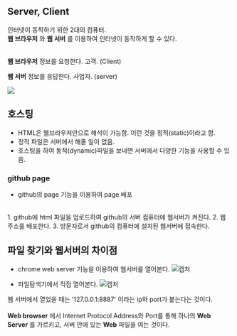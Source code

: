 ## Server, Client

인터넷이 동작하기 위한 2대의 컴퓨터.  
__웹 브라우저__ 와 __웹 서버__ 를 이용하여 인터넷이 동작하게 할 수 있다.  
<br>

__웹 브라우저__
정보를 요청한다.
고객. (Client)
<br>

__웹 서버__
정보를 응답한다.
사업자. (server)

<img src="https://s3-ap-northeast-2.amazonaws.com/opentutorials-user-file/module/3135/7752.jpeg">


## 호스팅

- HTML은 웹브라우저만으로 해석이 가능함. 이런 것을 정적(static)이라고 함.
- 정적 파일은 서버에서 해줄 일이 없음.
- 호스팅을 하여 동적(dynamic)파일을 보내면 서버에서 다양한 기능을 사용할 수 있음.


### github page

- github의 page 기능을 이용하여 page 배포
<br>
1. github에 html 파일을 업로드하여 github의 서버 컴퓨터에 웹서버가 켜진다.
2. 웹 주소를 배포한다.
3. 방문자로서 github의 컴퓨터에 설치된 웹서버에 접속한다.

<img srv="https://s3-ap-northeast-2.amazonaws.com/opentutorials-user-file/module/3135/7778.jpeg">


## 파일 찾기와 웹서버의 차이점

- chrome web server 기능을 이용하여 웹서버를 열어본다.
![캡처](https://user-images.githubusercontent.com/28985560/166479184-76e8a125-fc8f-4178-8870-5615237a93f7.PNG)

- 파일탐색기에서 직접 열어본다.
![캡처](https://user-images.githubusercontent.com/28985560/166479348-8a5df33b-060a-463f-a55c-19bb2a58d152.PNG)

웹 서버에서 열었을 때는 '127.0.0.1:8887' 이라는 ip와 port가 붙는다는 것이다.  
<br>
__Web browser__ 에서 Internet Protocol Address와 Port를 통해 하나의 __Web Server__ 를 가르키고, 서버 안에 있는 __Web__ 파일을 여는 것이다.